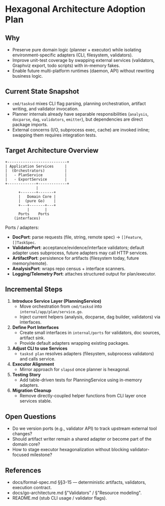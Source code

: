 # Hexagonal Architecture Adoption Plan

## Why
- Preserve pure domain logic (planner + executor) while isolating environment-specific adapters (CLI, filesystem, validators).
- Improve unit-test coverage by swapping external services (validators, Graphviz export, todo scripts) with in-memory fakes.
- Enable future multi-platform runtimes (daemon, API) without rewriting business logic.

## Current State Snapshot
- `cmd/tasksd` mixes CLI flag parsing, planning orchestration, artifact writing, and validator invocation.
- Planner internals already have separable responsibilities (`analysis`, `docparse`, `dag`, `validators`, `emitter`), but dependencies are direct package imports.
- External concerns (I/O, subprocess exec, cache) are invoked inline; swapping them requires integration tests.

## Target Architecture Overview
```
+---------------------------+
| Application Services     |
|  (Orchestrators)         |
|   - PlanService          |
|   - ExportService        |
+-------------+-------------+
              |
      +-------+-------+
      |   Domain Core |
      |  (pure Go)    |
      +---+-------+---+
          |       |
      Ports    Ports
    (interfaces)
```
Ports / adapters:
- **DocPort**: parse requests (file, string, remote spec) -> `[]Feature`, `[]TaskSpec`.
- **ValidatorPort**: acceptance/evidence/interface validators; default adapter uses subprocess, future adapters may call HTTP services.
- **ArtifactPort**: persistence for artifacts (filesystem today, future memory/remote).
- **AnalysisPort**: wraps repo census + interface scanners.
- **Logging/Telemetry Port**: attaches structured output for plan/executor.

## Incremental Steps
1. **Introduce Service Layer (PlanningService)**
   - Move orchestration from `cmd/tasksd` into `internal/app/plan/service.go`.
   - Inject current helpers (analysis, docparse, dag builder, validators) via interfaces.
2. **Define Port Interfaces**
   - Create small interfaces in `internal/ports` for validators, doc sources, artifact sink.
   - Provide default adapters wrapping existing packages.
3. **Adjust CLI to use Services**
   - `tasksd plan` resolves adapters (filesystem, subprocess validators) and calls service.
4. **Executor Alignment**
   - Mirror approach for `slapsd` once planner is hexagonal.
5. **Testing Story**
   - Add table-driven tests for PlanningService using in-memory adapters.
6. **Migration Cleanup**
   - Remove directly-coupled helper functions from CLI layer once services stable.

## Open Questions
- Do we version ports (e.g., validator API) to track upstream external tool changes?
- Should artifact writer remain a shared adapter or become part of the domain core?
- How to stage executor hexagonalization without blocking validator-focused milestone?

## References
- docs/formal-spec.md §§3-15 — deterministic artifacts, validators, execution contract.
- docs/go-architecture.md §"Validators" / §"Resource modeling".
- README.md (stub CLI usage / validator flags).
